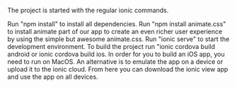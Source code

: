 The project is started with the regular ionic commands.

Run "npm install" to install all dependencies.
Run "npm install animate.css" to install animate part of our app to create an even richer user experience by using the simple but awesome animate.css.
Run "ionic serve" to start the development environment.
To build the project run "ionic cordova build android or ionic cordova build ios. In order for you to build an iOS app, you need to run on MacOS.
An alternative is to emulate the app on a device or upload it to the ionic cloud. From here you can download the ionic view app and use the app on all devices.



